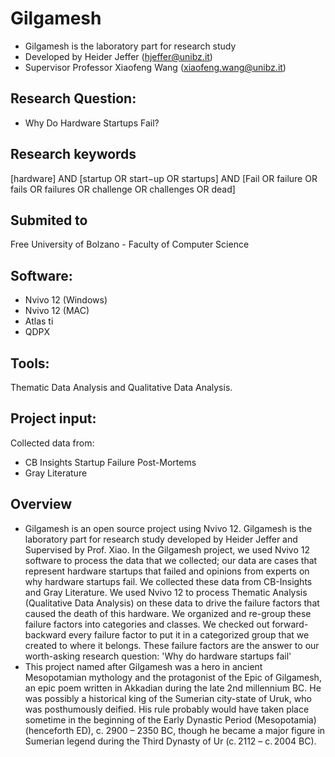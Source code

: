 # Gilgamesh
- Gilgamesh  is the laboratory part for research study 
- Developed by Heider Jeffer (hjeffer@unibz.it)             
- Supervisor Professor Xiaofeng Wang (xiaofeng.wang@unibz.it)
## Research Question:
- Why Do Hardware Startups Fail?
## Research keywords
[hardware] AND [startup OR start−up OR startups] AND [Fail OR failure OR fails OR failures OR challenge OR challenges OR dead]

## Submited to
Free University of Bolzano - Faculty of Computer Science
##  Software:
- Nvivo 12 (Windows)
- Nvivo 12 (MAC)
- Atlas ti
- QDPX
## Tools:
Thematic Data Analysis and Qualitative Data Analysis.
## Project input:
Collected data from: 
- CB Insights Startup Failure Post-Mortems 
- Gray Literature
##  Overview
- Gilgamesh is an open source project using Nvivo 12. Gilgamesh  is the laboratory part for research study developed by Heider Jeffer and Supervised by  Prof. Xiao. In the Gilgamesh project, we used Nvivo 12 software to process the data that we collected; our data are cases that represent hardware startups that failed and opinions from experts on why hardware startups fail. We collected these data from CB-Insights and Gray Literature. We used Nvivo 12 to process Thematic Analysis  (Qualitative Data Analysis)  on these data to drive the failure factors that caused the death of this hardware. We organized and re-group these failure factors into categories and classes. We checked out forward-backward every failure factor to put it in a categorized group that we created to where it belongs. These failure factors are the  answer to our worth-asking research question: 'Why do hardware startups fail'
- This project named after Gilgamesh was a hero in ancient Mesopotamian mythology and the protagonist of the Epic of Gilgamesh, an epic poem written in Akkadian during the late 2nd millennium BC. He was possibly a historical king of the Sumerian city-state of Uruk, who was posthumously deified. His rule probably would have taken place sometime in the beginning of the Early Dynastic Period (Mesopotamia) (henceforth ED), c. 2900 – 2350 BC, though he became a major figure in Sumerian legend during the Third Dynasty of Ur (c. 2112 – c. 2004 BC).







